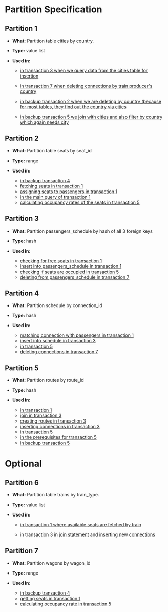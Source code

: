 # Partition Specification

## Partition 1

- **What:** Partition table cities by country.
- **Type:** value list
- **Used in:**

  - [in transaction 3 when we query data from the cities table for insertion](https://github.com/ADB-Team/railway-db-public/blob/main/query-plans/original/transaction3.md#create-stations)

  - [in transaction 7 when deleting connections by train producer's country](https://github.com/ADB-Team/railway-db-public/blob/main/query-plans/original/transaction7.md#delete-from-passengers_schedule-for-every-connection-with-this-train)



  - [in backup transaction 2 when we are deleting by country (because for most tables, they find out the country via cities](https://github.com/ADB-Team/railway-db-public/blob/main/query-plans/original/backup-transaction2.md#dependencies)

  - [in backup transaction 5 we join with cities and also filter by country which again needs city](https://github.com/ADB-Team/railway-db-public/blob/main/query-plans/original/backup-transaction5.md)

## Partition 2

- **What:** Partition table seats by seat_id
- **Type:** range
- **Used in:**

  - [in backup transaction 4](https://github.com/ADB-Team/railway-db-public/blob/main/query-plans/original/backup-transaction4.md)
  - [fetching seats in transaction 1](https://github.com/ADB-Team/railway-db-public/blob/main/query-plans/original/transaction1.md#getting-the-seats)
  - [assigning seats to passengers in transaction 1](https://github.com/ADB-Team/railway-db-public/blob/main/query-plans/original/transaction1.md#cross-joining-passengers-with-connection-and-their-seat-for-every-passenger)
  - [in the main query of transaction 1](https://github.com/ADB-Team/railway-db-public/blob/main/query-plans/original/transaction1.md#main-query)
  - [calculating occupancy rates of the seats in transaction 5](https://github.com/ADB-Team/railway-db-public/blob/main/query-plans/original/transaction5.md#prerequisites)

## Partition 3

- **What:** Partition passengers_schedule by hash of all 3 foreign keys
- **Type:** hash
- **Used in:**

  - [checking for free seats in transaction 1](https://github.com/ADB-Team/railway-db-public/blob/main/query-plans/original/transaction1.md#for-every-seat)
  - [insert into passengers_schedule in transaction 1](https://github.com/ADB-Team/railway-db-public/blob/main/query-plans/original/transaction1.md#main-query)
  - [checking if seats are occupied in transaction 5](https://github.com/ADB-Team/railway-db-public/blob/main/query-plans/original/transaction5.md#for-every-connection)
  - [deleting from passengers_schedule in transaction 7](https://github.com/ADB-Team/railway-db-public/blob/main/query-plans/original/transaction7.md#delete-from-passengers_schedule-for-every-connection-with-this-train)

## Partition 4

- **What:** Partition schedule by connection_id
- **Type:** hash
- **Used in:**

  - [matching connection with passengers in transaction 1](https://github.com/ADB-Team/railway-db-public/blob/main/query-plans/original/transaction1.md#cross-joining-passengers-with-connection-and-their-seat-for-every-passenger)
  - [insert into schedule in transaction 3](https://github.com/ADB-Team/railway-db-public/blob/main/query-plans/original/transaction3.md#insert-connections)
  - [in transaction 5](https://github.com/ADB-Team/railway-db-public/blob/main/query-plans/original/transaction5.md#main-query)
  - [deleting connections in transaction 7](https://github.com/ADB-Team/railway-db-public/blob/main/query-plans/original/transaction7.md#delete-from-passengers_schedule-for-every-connection-with-this-train)

## Partition 5

- **What:** Partition routes by route_id
- **Type:** hash
- **Used in:**

  - [in transaction 1](https://github.com/ADB-Team/railway-db-public/blob/main/query-plans/original/transaction1.md#main-query)
  - [join in transaction 3](https://github.com/ADB-Team/railway-db-public/blob/main/query-plans/original/transaction3.md#join-routes-and-train-for-every-starting-time)
  - [creating routes in transaction 3](https://github.com/ADB-Team/railway-db-public/blob/main/query-plans/original/transaction3.md#create-routes)
  - [inserting connections in transaction 3](https://github.com/ADB-Team/railway-db-public/blob/main/query-plans/original/transaction3.md#insert-connections)
  - [in transaction 5](https://github.com/ADB-Team/railway-db-public/blob/main/query-plans/original/transaction5.md#main-query)
  - [in the prerequisites for transaction 5](https://github.com/ADB-Team/railway-db-public/blob/main/query-plans/original/transaction5.md#for-every-connection)
  - [in backup transaction 5](https://github.com/ADB-Team/railway-db-public/blob/main/query-plans/original/backup-transaction5.md)
  
# Optional
  
## Partition 6

- **What:** Partition table trains by train_type.
- **Type:** value list
- **Used in:**

  - [in transaction 1 where available seats are fetched by train](https://github.com/ADB-Team/railway-db-public/blob/main/query-plans/original/transaction1.md#prerequisites)

  - in transaction 3 in [join statement](https://github.com/ADB-Team/railway-db-public/blob/main/query-plans/original/transaction3.md#join-routes-and-train-for-every-starting-time) and [inserting new connections](https://github.com/ADB-Team/railway-db-public/blob/main/query-plans/original/transaction3.md#insert-connections)


## Partition 7

- **What:** Partition wagons by wagon_id
- **Type:** range
- **Used in:**

  - [in backup transaction 4](https://github.com/ADB-Team/railway-db-public/blob/main/query-plans/original/backup-transaction4.md)
  - [getting seats in transaction 1](https://github.com/ADB-Team/railway-db-public/blob/main/query-plans/original/transaction1.md#getting-the-seats)
  - [calculating occupancy rate in transaction 5](https://github.com/ADB-Team/railway-db-public/blob/main/query-plans/original/transaction5.md#calculate-occupancy-rate)
